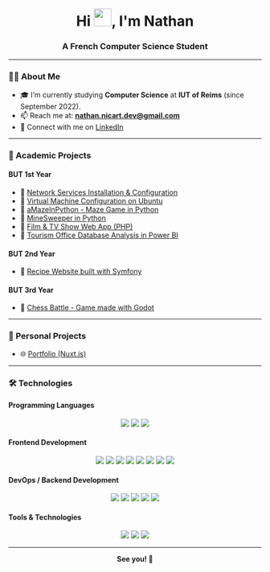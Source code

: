 <h1 align="center">Hi <img height="35px" src="https://raw.githubusercontent.com/MartinHeinz/MartinHeinz/master/wave.gif" width="35px">, I'm Nathan</h1>
<h3 align="center">A French Computer Science Student</h3>

---

### 👨‍💻 About Me  
- 🎓 I’m currently studying **Computer Science** at **IUT of Reims** (since September 2022).  
- 📫 Reach me at: **nathan.nicart.dev@gmail.com**  
- 🔗 Connect with me on [LinkedIn](https://fr.linkedin.com/in/nathan-nicart-2838b6277)

---

### 📂 Academic Projects  
#### **BUT 1st Year**  
- 🔹 [Network Services Installation & Configuration](https://github.com/nathanncrt/SAE-Reseaux)  
- 🔹 [Virtual Machine Configuration on Ubuntu](https://github.com/nathanncrt/SAE-MS103)  
- 🔹 [aMazeInPython - Maze Game in Python](https://github.com/nathanncrt/SAE-aMazeInPython)  
- 🔹 [MineSweeper in Python](https://github.com/nathanncrt/SAE-MineSweeper)  
- 🔹 [Film & TV Show Web App (PHP)](https://github.com/nathanncrt/SAE_Web)  
- 🔹 [Tourism Office Database Analysis in Power BI](https://github.com/nathanncrt/SAE_BD)  

#### **BUT 2nd Year**  
- 🔹 [Recipe Website built with Symfony](https://github.com/nathanncrt/marneat)  

#### **BUT 3rd Year**  
- 🔹 [Chess Battle - Game made with Godot](https://github.com/nathanncrt/ChessBattle)  

---

### 🚀 Personal Projects  
- 🌐 [Portfolio (Nuxt.js)](https://github.com/nathanncrt/Portfolio-Nuxt)  

---

### 🛠️ Technologies  

#### Programming Languages  
<p align="center">
    <img src="https://img.shields.io/badge/-Python-3776AB?logo=python&logoColor=white&style=for-the-badge" />
    <img src="https://img.shields.io/badge/-PHP-777BB4?logo=php&logoColor=white&style=for-the-badge" />
    <img src="https://img.shields.io/badge/-C%23-239120?logo=csharp&logoColor=white&style=for-the-badge" />
</p>

#### Frontend Development  
<p align="center">
    <img src="https://img.shields.io/badge/-HTML5-E34F26?logo=html5&logoColor=white&style=for-the-badge" />
    <img src="https://img.shields.io/badge/-CSS3-1572B6?logo=css3&logoColor=white&style=for-the-badge" />
    <img src="https://img.shields.io/badge/-Vue.js-4FC08D?logo=vue.js&logoColor=white&style=for-the-badge" />
    <img src="https://img.shields.io/badge/-React-61DAFB?logo=react&logoColor=white&style=for-the-badge" />
    <img src="https://img.shields.io/badge/-Nuxt.js-00DC82?logo=nuxt.js&logoColor=white&style=for-the-badge" />
    <img src="https://img.shields.io/badge/-Bootstrap-563D7C?logo=bootstrap&logoColor=white&style=for-the-badge" />
    <img src="https://img.shields.io/badge/-Tailwind%20CSS-06B6D4?logo=tailwindcss&logoColor=white&style=for-the-badge" />
    <img src="https://img.shields.io/badge/-Material%20UI-0081CB?logo=material-ui&logoColor=white&style=for-the-badge" />
</p>

#### DevOps / Backend Development  
<p align="center">
    <img src="https://img.shields.io/badge/-Symfony-000000?logo=symfony&logoColor=white&style=for-the-badge" />
    <img src="https://img.shields.io/badge/-GraphQL-E10098?logo=graphql&logoColor=white&style=for-the-badge" />
    <img src="https://img.shields.io/badge/-Strapi-2E7EE2?logo=strapi&logoColor=white&style=for-the-badge" />
    <img src="https://img.shields.io/badge/-API%20Platform-003B57?logo=apiplatform&logoColor=white&style=for-the-badge" />
    <img src="https://img.shields.io/badge/-Docker-2496ED?logo=docker&logoColor=white&style=for-the-badge" />
</p>

#### Tools & Technologies  
<p align="center">
    <img src="https://img.shields.io/badge/-Power%20BI-F2C811?logo=powerbi&logoColor=black&style=for-the-badge" />
    <img src="https://img.shields.io/badge/-Git-F05032?logo=git&logoColor=white&style=for-the-badge" />
    <img src="https://img.shields.io/badge/-Linux-FCC624?logo=linux&logoColor=black&style=for-the-badge" />
</p>

---

<p align="center"><strong>See you! 🚀</strong></p>
